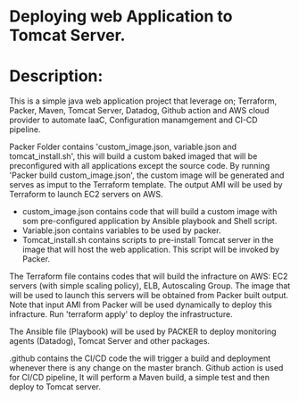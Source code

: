 # Deploying web Application to Tomcat Server.

# Description:
This is a simple java web application project that leverage on; Terraform, Packer, Maven, Tomcat Server, Datadog, Github action and AWS cloud provider to automate IaaC, Configuration manamgement and CI-CD pipeline.

Packer Folder contains 'custom_image.json, variable.json and tomcat_install.sh', this will build a custom baked imaged that will be preconfigured with all applications except the source code. By running 'Packer build custom_image.json', the custom image will be generated and serves as imput to the Terraform template. The output AMI will be used by Terraform to launch EC2 servers on AWS. 
   - custom_image.json contains code that will build a custom image with som pre-configured application by Ansible playbook and Shell script.
   - Variable.json contains variables to be used by packer.
   - Tomcat_install.sh contains scripts to pre-install Tomcat server in the image that will host the web application. This script will be invoked by Packer.

The Terraform file contains codes that will build the infracture on AWS:  EC2 servers (with simple scaling policy), ELB, Autoscaling Group. The image that will be used to launch this servers will be obtained from Packer built output. Note that input AMI from Packer will be used dynamically to deploy this infracture. Run 'terraform apply' to deploy the infrastructure.

The Ansible file (Playbook) will be used by PACKER to deploy monitoring agents (Datadog), Tomcat Server and other packages.

.github contains the CI/CD code the will trigger a build and deployment whenever there is any change on the master branch. Github action is used for CI/CD pipeline, It will perform a Maven build, a simple test and then deploy to Tomcat server. 
